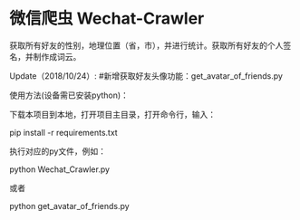 # 微信爬虫 Wechat-Crawler

获取所有好友的性别，地理位置（省，市），并进行统计。获取所有好友的个人签名，并制作成词云。  

Update（2018/10/24）:
#新增获取好友头像功能：get_avatar_of_friends.py  

使用方法(设备需已安装python)：

下载本项目到本地，打开项目主目录，打开命令行，输入：

pip install -r requirements.txt

执行对应的py文件，例如：

python Wechat_Crawler.py

或者

python get_avatar_of_friends.py


